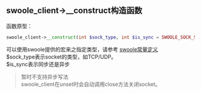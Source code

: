 swoole_client->__construct构造函数
-----
函数原型：
```php
swoole_client->__construct(int $sock_type, int $is_sync = SWOOLE_SOCK_SYNC);
```
可以使用swoole提供的宏来之指定类型，请参考 [swoole常量定义](define.md)  
$sock_type表示socket的类型，如TCP/UDP。  
$is_sync表示同步还是异步
> 暂时不支持异步写法  
> swoole_client在unset时会自动调用close方法关闭socket。

